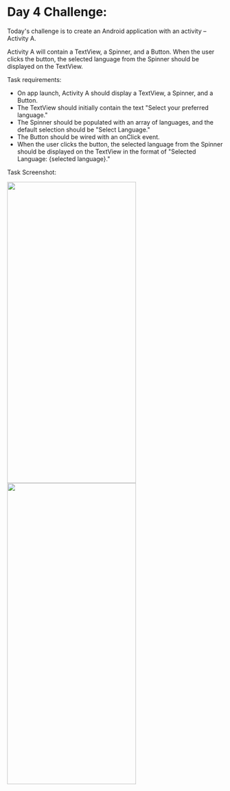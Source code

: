 # Day 4 Challenge:

Today's challenge is to create an Android application with an activity – Activity A.

Activity A will contain a TextView, a Spinner, and a Button. When the user clicks the button, the selected language from the Spinner should be displayed on the TextView.

Task requirements:

- On app launch, Activity A should display a TextView, a Spinner, and a Button.
- The TextView should initially contain the text "Select your preferred language."
- The Spinner should be populated with an array of languages, and the default selection should be "Select Language."
- The Button should be wired with an onClick event.
- When the user clicks the button, the selected language from the Spinner should be displayed on the TextView in the format of "Selected Language: {selected language}."

Task Screenshot:


<img src="https://github.com/Vivek-Jadhav27/75DaysOfAndroidDevChallenge/assets/85949907/64943911-f3fd-44d1-98d0-e7241d92330d" height =700 width=300 />
<img src="https://github.com/Vivek-Jadhav27/75DaysOfAndroidDevChallenge/assets/85949907/430554ac-37d2-48ea-b85c-a39a77243aef" height =700 width=300 />


